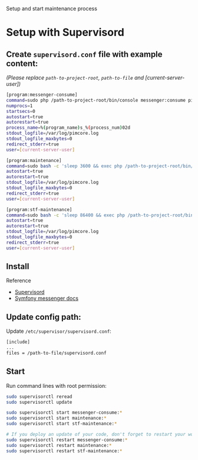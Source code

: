 Setup and start maintenance process
<!-- [TOC] -->

# Setup with Supervisord

## Create `supervisord.conf` file with example content:
*(Please replace `path-to-project-root`, `path-to-file` and [current-server-user])*

```bash
[program:messenger-consume]
command=sudo php /path-to-project-root/bin/console messenger:consume pimcore_core pimcore_maintenance pimcore_scheduled_tasks pimcore_image_optimize pimcore_asset_update --time-limit=3600
numprocs=1
startsecs=0
autostart=true
autorestart=true
process_name=%(program_name)s_%(process_num)02d
stdout_logfile=/var/log/pimcore.log
stdout_logfile_maxbytes=0
redirect_stderr=true
user=[current-server-user]

[program:maintenance]
command=sudo bash -c 'sleep 3600 && exec php /path-to-project-root/bin/console pimcore:maintenance'
autostart=true
autorestart=true
stdout_logfile=/var/log/pimcore.log
stdout_logfile_maxbytes=0
redirect_stderr=true
user=[current-server-user]

[program:stf-maintenance]
command=sudo bash -c 'sleep 86400 && exec php /path-to-project-root/bin/console stf:maintenance:cleanup'
autostart=true
autorestart=true
stdout_logfile=/var/log/pimcore.log
stdout_logfile_maxbytes=0
redirect_stderr=true
user=[current-server-user]
```

## Install
Reference

- [Supervisord](http://supervisord.org/installing.html)
- [Symfony messenger docs](https://symfony.com/doc/current/messenger.html#supervisor-configuration)

## Update config path:

Update `/etc/supervisor/supervisord.conf`:

```bash
[include]
...
files = /path-to-file/supervisord.conf
```

## Start

Run command lines with root permission:

```bash
sudo supervisorctl reread
sudo supervisorctl update

sudo supervisorctl start messenger-consume:*
sudo supervisorctl start maintenance:*
sudo supervisorctl start stf-maintenance:*

# If you deploy an update of your code, don't forget to restart your workers to run the new code
sudo supervisorctl restart messenger-consume:*
sudo supervisorctl restart maintenance:*
sudo supervisorctl restart stf-maintenance:*
```
